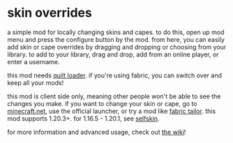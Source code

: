 # skin overrides

a simple mod for locally changing skins and capes. to do this, open up mod menu and press the configure button by the mod. from here, you can easily add skin or cape overrides by dragging and dropping or choosing from your library. to add to your library, drag and drop, add from an online player, or enter a username.

this mod needs [quilt loader](https://quiltmc.org/). if you're using fabric, you can switch over and keep all your mods!

this mod is client side only, meaning other people won't be able to see the changes you make. if you want to change your skin or cape, go to [minecraft.net](https://minecraft.net/), use the official launcher, or try a mod like [fabric tailor](https://modrinth.com/mod/g8w1NapE). this mod supports 1.20.3+. for 1.16.5 - 1.20.1, see [selfskin](https://modrinth.com/mod/kj7JLMnT).

for more information and advanced usage, check out [the wiki](https://lumity.dev/orifu/skin-overrides/wiki/home)!
